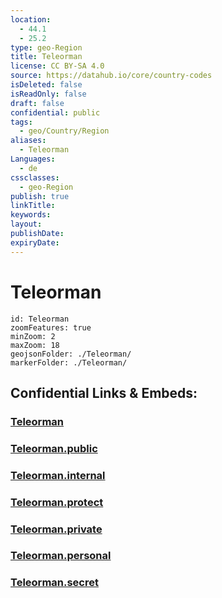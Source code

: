```yaml
---
location:
  - 44.1
  - 25.2
type: geo-Region
title: Teleorman
license: CC BY-SA 4.0
source: https://datahub.io/core/country-codes
isDeleted: false
isReadOnly: false
draft: false
confidential: public
tags:
  - geo/Country/Region
aliases:
  - Teleorman
Languages:
  - de
cssclasses:
  - geo-Region
publish: true
linkTitle:
keywords:
layout:
publishDate:
expiryDate:
---
```


# Teleorman

```leaflet
id: Teleorman
zoomFeatures: true 
minZoom: 2 
maxZoom: 18
geojsonFolder: ./Teleorman/
markerFolder: ./Teleorman/
```


## Confidential Links & Embeds: 

### [Teleorman](/_Standards/Earth/Continent/Europe/Europe~East/Romania/Regions~Romania/Romania~Sud-Muntenia/Teleorman.md) 

### [Teleorman.public](/_public/Earth/Continent/Europe/Europe~East/Romania/Regions~Romania/Romania~Sud-Muntenia/Teleorman.public.md) 

### [Teleorman.internal](/_internal/Earth/Continent/Europe/Europe~East/Romania/Regions~Romania/Romania~Sud-Muntenia/Teleorman.internal.md) 

### [Teleorman.protect](/_protect/Earth/Continent/Europe/Europe~East/Romania/Regions~Romania/Romania~Sud-Muntenia/Teleorman.protect.md) 

### [Teleorman.private](/_private/Earth/Continent/Europe/Europe~East/Romania/Regions~Romania/Romania~Sud-Muntenia/Teleorman.private.md) 

### [Teleorman.personal](/_personal/Earth/Continent/Europe/Europe~East/Romania/Regions~Romania/Romania~Sud-Muntenia/Teleorman.personal.md) 

### [Teleorman.secret](/_secret/Earth/Continent/Europe/Europe~East/Romania/Regions~Romania/Romania~Sud-Muntenia/Teleorman.secret.md)

